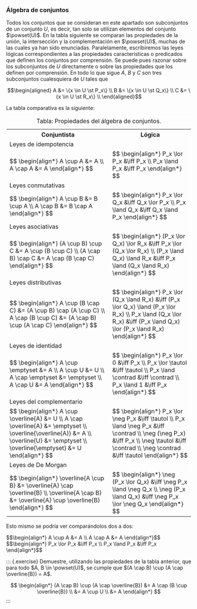 


### Álgebra de conjuntos

Todos los conjuntos que se consideran en este apartado son subconjuntos de
un conjunto $U$, es decir, tan solo se utilizan elementos del conjunto
$\powset(U)$. En la tabla siguiente se comparan las propiedades de la unión,
la intersección y la complementación en $\powset(U)$, muchas de las cuales
ya han sido enunciadas. Paralelamente, escribiremos las leyes lógicas
correspondientes a las propiedades características o predicados que definen
los conjuntos por comprensión. Se puede pues razonar sobre los subconjuntos
de $U$ directamente o sobre las propiedades que los definen por comprensión.
En todo lo que sigue $A$, $B$ y $C$ son tres subconjuntos cualesquiera de
$U$ tales que

$$\begin{aligned}
  A &= \{x \in U \st P_x\} \\
  B &= \{x \in U \st Q_x\} \\
  C &= \{x \in U \st R_x\} \\
\end{aligned}$$

La tabla comparativa es la siguiente:

<table id="tbl-algebra-conjuntos" style="border: 1px solid white;">
  <caption>Tabla: Propiedades del álgebra de conjuntos.</caption>
  <tr>
    <th>Conjuntista</th>
    <th>Lógica</th>
  </tr>

  <tr>
    <td colspan="2" class="sector-tbl">Leyes de idempotencia</td>
  </tr>
  <tr>
    <td>
      $$
      \begin{align*}
        A \cup A &= A \\
        A \cap A &= A
      \end{align*}
      $$
    </td>
    <td>
      $$
      \begin{align*}
        P_x \lor P_x &\iff P_x \\
        P_x \land P_x &\iff P_x
      \end{align*}
      $$
    </td>
  </tr>

  <tr>
    <td colspan="2" class="sector-tbl">Leyes conmutativas</td>
  </tr>
  <tr>
    <td>
      $$
      \begin{align*}
        A \cup B &= B \cup A \\
        A \cap B &= B \cap A
      \end{align*}
      $$
    </td>
    <td>
      $$
      \begin{align*}
        P_x \lor Q_x &\iff Q_x \lor P_x \\
        P_x \land Q_x &\iff Q_x \land P_x
      \end{align*}
      $$
    </td>
  </tr>

  <tr>
    <td colspan="2" class="sector-tbl">Leyes asociativas</td>
  </tr>
  <tr>
    <td>
      $$
      \begin{align*}
        (A \cup B) \cup C &= A \cup (B \cup C) \\
        (A \cap B) \cap C &= A \cap (B \cap C)
      \end{align*}
      $$
    </td>
    <td>
      $$
      \begin{align*}
        (P_x \lor Q_x) \lor R_x &\iff P_x \lor (Q_x \lor R_x) \\
        (P_x \land Q_x) \land R_x &\iff P_x \land (Q_x \land R_x)
      \end{align*}
      $$
    </td>
  </tr>

  <tr>
    <td colspan="2" class="sector-tbl">Leyes distributivas</td>
  </tr>
  <tr>
    <td>
      $$
      \begin{align*}
        A \cup (B \cap C) &= (A \cup B) \cap (A \cup C) \\
        A \cap (B \cup C) &= (A \cap B) \cup (A \cap C)
      \end{align*}
      $$
    </td>
    <td>
      $$
      \begin{align*}
        P_x \lor (Q_x \land R_x) &\iff (P_x \lor Q_x) \land (P_x \lor R_x) \\
        P_x \land (Q_x \lor R_x) &\iff (P_x \land Q_x) \lor (P_x \land R_x)
      \end{align*}
      $$
    </td>
  </tr>

  <tr>
    <td colspan="2" class="sector-tbl">Leyes de identidad</td>
  </tr>
  <tr>
    <td>
      $$
      \begin{align*}
        A \cup \emptyset &= A \\
        A \cup U &= U \\
        A \cap \emptyset &= \emptyset \\
        A \cap U &= A
      \end{align*}
      $$
    </td>
    <td>
      $$
      \begin{align*}
        P_x \lor 0 &\iff P_x \\
        P_x \lor \tautol &\iff \tautol \\
        P_x \land \contrad &\iff \contrad \\
        P_x \land 1 &\iff P_x
      \end{align*}
      $$
    </td>
  </tr>

  <tr>
    <td colspan="2" class="sector-tbl">Leyes del complementario</td>
  </tr>
  <tr>
    <td>
      $$
      \begin{align*}
        A \cup \overline{A} &= U \\
        A \cap \overline{A} &= \emptyset \\
        \overline{\overline{A}} &= A \\
        \overline{U} &= \emptyset \\
        \overline{\emptyset} &= U
      \end{align*}
      $$
    </td>
    <td>
      $$
      \begin{align*}
        P_x \lor \neg P_x &\iff \tautol \\
        P_x \land \neg P_x &\iff \contrad \\
        \neg (\neg P_x) &\iff P_x \\
        \neg \tautol &\iff \contrad \\
        \neg \contrad &\iff \tautol
      \end{align*}
      $$
    </td>
  </tr>

  <tr>
    <td colspan="2" class="sector-tbl">Leyes de De Morgan</td>
  </tr>
  <tr>
    <td>
      $$
      \begin{align*}
        \overline{A \cup B} &= \overline{A} \cap \overline{B} \\
        \overline{A \cap B} &= \overline{A} \cup \overline{B}
      \end{align*}
      $$
    </td>
    <td>
      $$
      \begin{align*}
        \neg (P_x \lor Q_x) &\iff \neg P_x \land \neg Q_x \\
        \neg (P_x \land Q_x) &\iff \neg P_x \lor \neg Q_x
      \end{align*}
      $$
    </td>
  </tr>
</table>

Esto mismo se podría ver comparándolos dos a dos:

<div class="comparat">
  <div>
  $$\begin{align*}
    A \cup A &= A \\
    A \cap A &= A
  \end{align*}$$
  </div>

  <div>
  $$\begin{align*}
    P_x \lor P_x &\iff P_x \\
    P_x \land P_x &\iff P_x
  \end{align*}$$
  </div>
</div>




::: {.exercise}
Demuestre, utilizando las propiedades de la tabla anterior, que para todo
$A, B \in \powset(U)$, se cumple que $(A \cap B) \cup (A \cap \overline{B})
= A$.

$$
\begin{align*}
  (A \cap B) \cup (A \cap \overline{B})
    &= A \cap (B \cup \overline{B}) \\
    &= A \cup U \\
    &= A
\end{align*}
$$
:::






